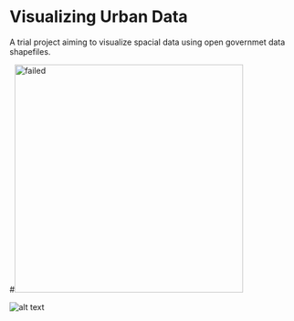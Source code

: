 # Visualizing Urban Data
A trial project aiming to visualize spacial data using open governmet data shapefiles.

#<img src="results/test.png" alt="failed" style="width: 400px;"/>

![alt text](https://github.com/nanokebab/visualizing_urban_data/blob/main/src/folium_map.png?raw=true)
